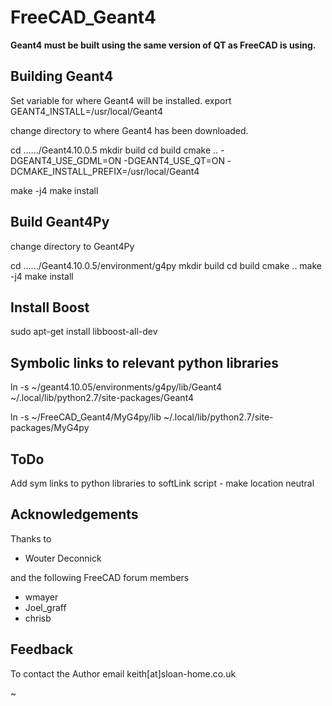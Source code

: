 # FreeCAD_Geant4

**Geant4 must be built using the same version of QT as FreeCAD is using.**

## Building Geant4

Set variable for where Geant4 will be installed.
export GEANT4_INSTALL=/usr/local/Geant4

change directory to where Geant4 has been downloaded.

cd ....../Geant4.10.0.5
mkdir build
cd build
cmake .. -DGEANT4_USE_GDML=ON -DGEANT4_USE_QT=ON -DCMAKE_INSTALL_PREFIX=/usr/local/Geant4

make -j4
make install

## Build Geant4Py

change directory to Geant4Py

cd ....../Geant4.10.0.5/environment/g4py
mkdir build
cd build
cmake ..
make -j4
make install

## Install Boost
sudo apt-get install libboost-all-dev

## Symbolic links to relevant python libraries
ln -s ~/geant4.10.05/environments/g4py/lib/Geant4 ~/.local/lib/python2.7/site-packages/Geant4

ln -s ~/FreeCAD_Geant4/MyG4py/lib ~/.local/lib/python2.7/site-packages/MyG4py

## ToDo
Add sym links to python libraries to softLink script - make location neutral

## Acknowledgements

Thanks to

* Wouter Deconnick

and the following FreeCAD forum members

* wmayer
* Joel_graff
* chrisb

## Feedback

To contact the Author email keith[at]sloan-home.co.uk

~                 

